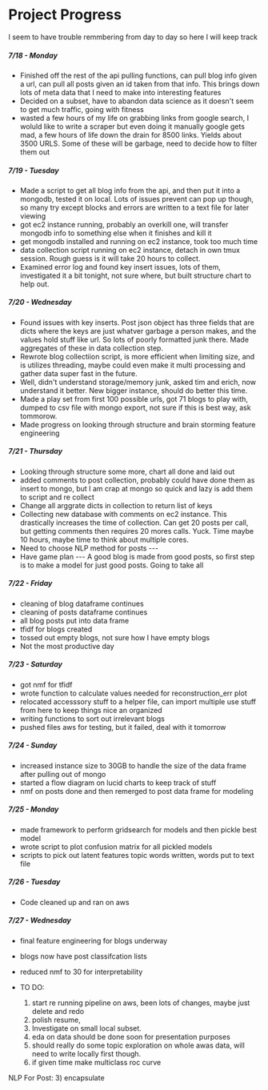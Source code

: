 # Project Progress
I seem to have trouble remmbering from day to day so here I will keep track

##### 7/18 - Monday
* Finished off the rest of the api pulling functions, can pull blog info given a url, can pull all posts given an id taken from that info. This brings down lots of meta data that I need to make into interesting features
* Decided on a subset, have to abandon data science as it doesn't seem to get much traffic, going with fitness
* wasted a few hours of my life on grabbing links from google search, I woluld like to write a scraper but even doing it manually google gets mad, a few hours of life down the drain for 8500 links. Yields about 3500 URLS. Some of these will be garbage, need to decide how to filter them out

##### 7/19 - Tuesday
* Made a script to get all blog info from the api, and then put it into a mongodb, tested it on local. Lots of issues prevent can pop up though, so many try except blocks and errors are written to a text file for later viewing
* got ec2 instance running, probably an overkill one, will transfer mongodb info to something else when it finishes and kill it
* get mongodb installed and running on ec2 instance, took too much time
* data collection script running on ec2 instance, detach in own tmux session. Rough guess is it will take 20 hours to collect.
* Examined error log and found key insert issues, lots of them, investigated it a bit tonight, not sure where, but built structure chart to help out.

##### 7/20 - Wednesday
* Found issues with key inserts. Post json object has three fields that are dicts where the keys are just whatver garbage a person makes, and the values hold stuff like url. So lots of poorly formatted junk there. Made aggregates of these in data collection step.
* Rewrote blog collectiion script, is more efficient when limiting size, and is utilizes threading, maybe could even make it multi processing and gather data super fast in the future.
* Well, didn't understand storage/memory junk, asked tim and erich, now understand it better. New bigger instance, should do better this time.
* Made a play set from first 100 possible urls, got 71 blogs to play with, dumped to csv file with mongo export, not sure if this is best way, ask tommorow.
* Made progress on looking through structure and brain storming feature engineering

##### 7/21 - Thursday
* Looking through structure some more, chart all done and laid out
* added comments to post collection, probably could have done them as insert to mongo, but I am crap at mongo so quick and lazy is add them to script and re collect
* Change all arggrate dicts in collection to return list of keys
* Collecting new database with comments on ec2 instance. This drastically increases the time of collection. Can get 20 posts per call, but getting comments then requires 20 mores calls. Yuck. Time maybe 10 hours, maybe time to think about multiple cores.
* Need to choose NLP method for posts ---
* Have game plan  --- A good blog is made from good posts, so first step is to make a model for just good posts. Going to take all

##### 7/22 - Friday
* cleaning of blog dataframe continues
* cleaning of posts dataframe continues
* all blog posts put into data frame
* tfidf for blogs created
* tossed out empty blogs, not sure how I have empty blogs
* Not the most productive day

##### 7/23 - Saturday
* got nmf for tfidf
* wrote function to calculate values needed for reconstruction_err plot
* relocated accesssory stuff to a helper file, can import multiple use stuff from here to keep things nice an organized
* writing functions to sort out irrelevant blogs
* pushed files aws for testing, but it failed, deal with it tomorrow

##### 7/24 - Sunday
* increased instance size to 30GB to handle the size of the data frame after pulling out of mongo
* started a flow diagram on lucid charts to keep track of stuff
* nmf on posts done and then remerged to post data frame for modeling

##### 7/25 - Monday
* made framework to perform gridsearch for models and then pickle best model
* wrote script to plot confusion matrix for all pickled models
* scripts to pick out latent features topic words written, words put to text file

##### 7/26 - Tuesday
* Code cleaned up and ran on aws

##### 7/27 - Wednesday
* final feature engineering for blogs underway
* blogs now have post classifcation lists
* reduced nmf to 30 for interpretability


* TO DO:
    1) start re running pipeline on aws, been lots of changes, maybe just delete and redo
    1) polish resume,
    3) Investigate on small local subset.
    5) eda on data should be done soon for presentation purposes
    6) should really do some topic exploration on whole awas data, will need to write locally first though.
    7) if given time make multiclass roc curve


NLP For Post:
3) encapsulate
